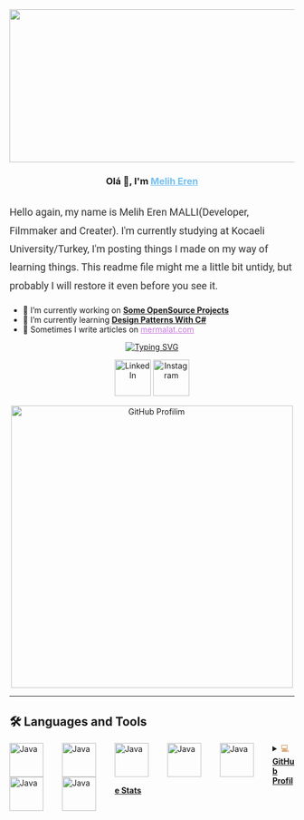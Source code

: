 <div align="center">
<!-- <img src="https://media.giphy.com/media/836HiJc7pgzy8iNXCn/giphy.gif" /> -->
<!-- <img style="width:600px; height:350px" src="https://i.imgur.com/ijdyxfE.gif" /> -->
<img width="540" height="270" src="https://64.media.tumblr.com/b1785743b8742d255508773ce5bbc320/tumblr_pp1k8pBF6o1tf04pfo1_640.gif" />
<h3>Olá 👋, I'm <a style="color:#72BEF2" href="https://github.com/Mermalat" target="_blank">Melih Eren</a> </h3>
<h2 style="color:#D36770; font-weight:bold">
</div> 
<p style="font-family: 'Roboto', sans-serif; font-size: 18px; line-height: 1.8; color: #333;">
    Hello again, my name is Melih Eren MALLI(Developer, Filmmaker and Creater). I'm currently studying at Kocaeli University/Turkey, I'm posting things I made on my way of learning things. This readme file might me a little bit untidy, but probably I will restore it even before you see it.
</p>
    
- 🔭 I’m currently working on <b style="color:#95C077"><a href="#">Some OpenSource Projects</a></b>
- 🌱 I’m currently learning <b style="color:#95C077"><a href="#">Design Patterns With C# </a></b>
- 📝 Sometimes I write articles on <a style="color:#C678DD" href="https://mermalat.com">mermalat.com</a>
    
<p align="center">
  <a href="https://git.io/typing-svg"><img src="https://readme-typing-svg.demolab.com?font=Fira+Code&weight=700&size=30&pause=400&color=6CAEF7&background=FFFFFF00&center=true&width=435&lines=Profilime+ho%C5%9Fgeldiniz" alt="Typing SVG" /></a>
<p align="center">
  <a href="https://www.linkedin.com/in/melih-eren-malli-1619672a9/"><img width="64px" alt="LinkedIn" title="LinkedIn" src="https://cdn-icons-png.flaticon.com/512/174/174857.png"/></a>
  <a href="https://www.instagram.com/mermalatt/" target="_blank">
            <img src="https://cdn-icons-png.flaticon.com/512/1409/1409946.png" alt="Instagram" width="64px">

<p align="center">
  <a href="https://github.com/Mermalat">
    <img src="https://media1.tenor.com/images/f0cd4ea07a8dcaad8480a947be38db13/tenor.gif?itemid=14797159" alt="GitHub Profilim" width="498" height="498">
</a>
</p>

---
## 🛠 Languages and Tools

<img align="left" alt="Java" width="60px" style="padding-right:30px;" src="https://cdn.jsdelivr.net/gh/devicons/devicon@latest/icons/python/python-original.svg">
<img align="left" alt="Java" width="60px" style="padding-right:30px;" src="https://cdn.jsdelivr.net/gh/devicons/devicon@latest/icons/anaconda/anaconda-original.svg">   
<img align="left" alt="Java" width="60px" style="padding-right:30px;" src="https://cdn.jsdelivr.net/gh/devicons/devicon@latest/icons/c/c-original.svg">
<img align="left" alt="Java" width="60px" style="padding-right:30px;" src="https://cdn.jsdelivr.net/gh/devicons/devicon@latest/icons/linux/linux-original.svg">
<img align="left" alt="Java" width="60px" style="padding-right:30px;" src="https://cdn.jsdelivr.net/gh/devicons/devicon@latest/icons/cplusplus/cplusplus-original.svg">
<img align="left" alt="Java" width="60px" style="padding-right:30px;" src="https://cdn.jsdelivr.net/gh/devicons/devicon@latest/icons/gazebo/gazebo-original.svg"> 
<img align="left" alt="Java" width="60px" style="padding-right:30px;" src="https://cdn.jsdelivr.net/gh/devicons/devicon@latest/icons/java/java-original.svg"> 

<!-- https://github.com/anuraghazra/github-readme-stats -->

<details> 
  <summary>
  <b style="color:#DBAA79;">💻 <a href="#">GitHub Profile Stats</a></b>
  </summary>
  <br/>
  <p align="center">
    <a href="#"><img alt="mermalat's Github Stats" src="https://github-readme-stats.vercel.app/api/?username=Mermalat&show_icons=true&count_private=true&theme=react&hide_border=true&bg_color=1F222E&title_color=F85D7F&icon_color=F8D866" height="180em"/></a>
  <a href="#"><img alt="Mermalat's Top Languages" src="https://github-readme-stats.vercel.app/api/top-langs/?username=Mermalat&langs_count=8&layout=compact&theme=react&hide_border=true&bg_color=1F222E&title_color=F85D7F&icon_color=F8D866&hide=Jupyter%20Notebook" height="180em"/></a></p>
</details>


<!--
**Mermalat/Mermalat** is a ✨ _special_ ✨ repository because its `README.md` (this file) appears on your GitHub profile.

Here are some ideas to get you started:

- 🔭 I’m currently working on ...
- 🌱 I’m currently learning ...
- 👯 I’m looking to collaborate on ...
- 🤔 I’m looking for help with ...
- 💬 Ask me about ...
- 📫 How to reach me: ...
- 😄 Pronouns: ...
- ⚡ Fun fact: ...
-->
